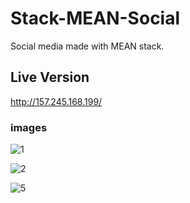 # Stack-MEAN-Social
Social media made with MEAN stack.

## Live Version
http://157.245.168.199/

### images

![1](https://user-images.githubusercontent.com/50089101/89690799-fe52f900-d8cc-11ea-9f30-179cc2252cbc.png)

![2](https://user-images.githubusercontent.com/50089101/89690844-1a569a80-d8cd-11ea-8905-0226c21e851a.png)


![5](https://user-images.githubusercontent.com/50089101/89691161-dadc7e00-d8cd-11ea-8551-08a28687015e.png)
